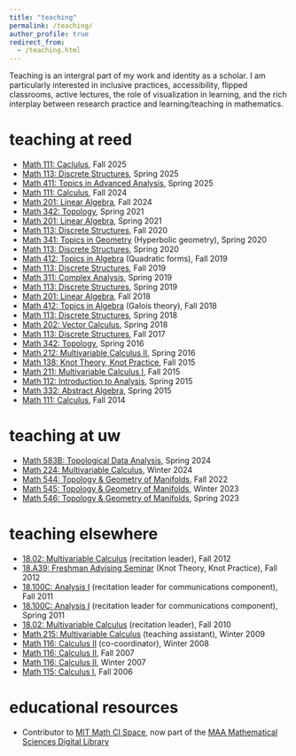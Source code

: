 ```yaml
---
title: "teaching"
permalink: /teaching/
author_profile: true
redirect_from:
  - /teaching.html
---
```


Teaching is an intergral part of my work and identity as a scholar. I am particularly interested in inclusive practices, accessibility, flipped classrooms, active lectures, the role of visualization in learning, and the rich interplay between research practice and learning/teaching in mathematics.



# teaching at reed

* [Math 111: Caclulus](/111/), Fall 2025
* [Math 113: Discrete Structures](/113spring25/), Spring 2025
* [Math 411: Topics in Advanced Analysis](/411/), Spring 2025
* [Math 111: Calculus](/111fall24/), Fall 2024
* [Math 201: Linear Algebra](/201/), Fall 2024
* [Math 342: Topology](http://people.reed.edu/~ormsbyk/342), Spring 2021
* [Math 201: Linear Algebra](http://people.reed.edu/~ormsbyk/201), Spring 2021
* [Math 113: Discrete Structures](http://people.reed.edu/~ormsbyk/113), Fall 2020
* [Math 341: Topics in Geometry](http://people.reed.edu/~ormsbyk/341) (Hyperbolic geometry), Spring 2020
* [Math 113: Discrete Structures](http://people.reed.edu/~ormsbyk/113Spring20), Spring 2020
* [Math 412: Topics in Algebra](http://people.reed.edu/~ormsbyk/412) (Quadratic forms), Fall 2019
* [Math 113: Discrete Structures](http://people.reed.edu/~ormsbyk/113Fall19), Fall 2019
* [Math 311: Complex Analysis](http://people.reed.edu/~ormsbyk/311/), Spring 2019
* [Math 113: Discrete Structures](http://people.reed.edu/~ormsbyk/113Spring19/), Spring 2019
* [Math 201: Linear Algebra](http://people.reed.edu/~ormsbyk/201Fall18/), Fall 2018
* [Math 412: Topics in Algebra](http://people.reed.edu/~ormsbyk/412Fall2018/) (Galois theory), Fall 2018
* [Math 113: Discrete Structures](http://people.reed.edu/~ormsbyk/113Spring18/), Spring 2018
* [Math 202: Vector Calculus](http://people.reed.edu/~ormsbyk/202/), Spring 2018
* [Math 113: Discrete Structures](http://people.reed.edu/~ormsbyk/113Fall2017), Fall 2017
* [Math 342: Topology](http://people.reed.edu/~ormsbyk/342Spring16/), Spring 2016
* [Math 212: Multivariable Calculus II](http://people.reed.edu/~ormsbyk/212/), Spring 2016
* [Math 138: Knot Theory, Knot Practice](http://people.reed.edu/~ormsbyk/138/), Fall 2015
* [Math 211: Multivariable Calculus I](http://people.reed.edu/~ormsbyk/211/), Fall 2015
* [Math 112: Introduction to Analysis](http://people.reed.edu/~ormsbyk/112/), Spring 2015
* [Math 332: Abstract Algebra](http://people.reed.edu/~ormsbyk/332/), Spring 2015
* [Math 111: Calculus](http://people.reed.edu/~ormsbyk/111/), Fall 2014

# teaching at uw

* [Math 583B: Topological Data Analysis](/583/), Spring 2024
* [Math 224: Multivariable Calculus](/224/), Winter 2024
* [Math 544: Topology & Geometry of Manifolds](/544/), Fall 2022
* [Math 545: Topology & Geometry of Manifolds](/545/), Winter 2023
* [Math 546: Topology & Geometry of Manifolds](/546/), Spring 2023

# teaching elsewhere

* [18.02: Multivariable Calculus](https://stellar.mit.edu/S/course/18/fa12/18.02/) (recitation leader), Fall 2012
* [18.A39: Freshman Advising Seminar](http://people.reed.edu/~ormsbyk/knots.html) (Knot Theory, Knot Practice), Fall 2012
* [18.100C: Analysis I](http://stellar.mit.edu/S/course/18/fa11/18.100C/) (recitation leader for communications component), Fall 2011
* [18.100C: Analysis I](http://stellar.mit.edu/S/course/18/sp11/18.100C/) (recitation leader for communications component), Spring 2011
* [18.02: Multivariable Calculus](http://stellar.mit.edu/S/course/18/fa10/18.02/) (recitation leader), Fall 2010
* [Math 215: Multivariable Calculus](http://www.math.lsa.umich.edu/courses/215/) (teaching assistant), Winter 2009
* [Math 116: Calculus II](http://www.math.lsa.umich.edu/courses/116/) (co-coordinator), Winter 2008
* [Math 116: Calculus II](http://www.math.lsa.umich.edu/courses/116/), Fall 2007
* [Math 116: Calculus II](http://www.math.lsa.umich.edu/courses/116/), Winter 2007
* [Math 115: Calculus I](http://www.math.lsa.umich.edu/courses/115/), Fall 2006

# educational resources

* Contributor to [MIT Math CI Space](https://oeit.mit.edu/gallery/projects/mit-math-ci-space/), now part of the [MAA Mathematical Sciences Digital Library](https://mathcomm.org/)